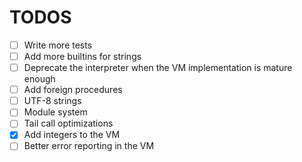 # TODOS
- [ ] Write more tests
- [ ] Add more builtins for strings
- [ ] Deprecate the interpreter when the VM implementation is mature enough
- [ ] Add foreign procedures
- [ ] UTF-8 strings
- [ ] Module system
- [ ] Tail call optimizations
- [X] Add integers to the VM
- [ ] Better error reporting in the VM
